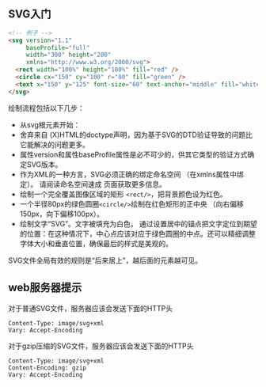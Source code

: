 
## SVG入门
```html
<!-- 例子 -->
<svg version="1.1"
     baseProfile="full"
     width="300" height="200"
     xmlns="http://www.w3.org/2000/svg">
  <rect width="100%" height="100%" fill="red" />
  <circle cx="150" cy="100" r="80" fill="green" />
  <text x="150" y="125" font-size="60" text-anchor="middle" fill="white">SVG</text>
</svg>
```
绘制流程包括以下几步：
* 从svg根元素开始：
* 舍弃来自 (X)HTML的doctype声明，因为基于SVG的DTD验证导致的问题比它能解决的问题更多。
* 属性version和属性baseProfile属性是必不可少的，供其它类型的验证方式确定SVG版本。
* 作为XML的一种方言，SVG必须正确的绑定命名空间 （在xmlns属性中绑定）。 请阅读命名空间速成 页面获取更多信息。
* 绘制一个完全覆盖图像区域的矩形 `<rect/>`，把背景颜色设为红色。
* 一个半径80px的绿色圆圈`<circle/>`绘制在红色矩形的正中央 （向右偏移150px，向下偏移100px）。
* 绘制文字“SVG”。文字被填充为白色， 通过设置居中的锚点把文字定位到期望的位置：在这种情况下，中心点应该对应于绿色圆圈的中点。还可以精细调整字体大小和垂直位置，确保最后的样式是美观的。

SVG文件全局有效的规则是“后来居上”，越后面的元素越可见。

## web服务器提示
对于普通SVG文件，服务器应该会发送下面的HTTP头
```shell
Content-Type: image/svg+xml
Vary: Accept-Encoding
```

对于gzip压缩的SVG文件，服务器应该会发送下面的HTTP头
```shell
Content-Type: image/svg+xml
Content-Encoding: gzip
Vary: Accept-Encoding
```